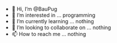 - 👋 Hi, I’m @BauPug
- 👀 I’m interested in ... programming
- 🌱 I’m currently learning ... nothing
- 💞️ I’m looking to collaborate on ... nothing
- 📫 How to reach me ... nothing

<!---
BauPug/BauPug is a ✨ special ✨ repository because its `README.md` (this file) appears on your GitHub profile.
You can click the Preview link to take a look at your changes.
--->

